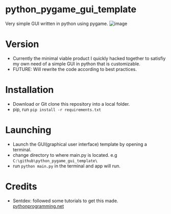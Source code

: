 # python_pygame_gui_template
Very simple GUI written in python using pygame.
![image](https://photos.app.goo.gl/NkohUwG9odnHXyr58)

# Version

- Currently the minimal viable product I quickly hacked together to satisfiy my own need of a simple GUI in python that is customizable.
- FUTURE: Will rewrite the code according to best practices.

# Installation

- Download or Git clone this repository into a local folder.
- pip, run ```pip install -r requirements.txt```

# Launching

- Launch the GUI(graphical user interface) template by opening a terminal.
- change directory to where main.py is located. e.g  ```C:\github\python_pygame_gui_template\```
- run ```python main.py``` in the terminal and app will run.

# Credits

- Sentdex: followed some tutorials to get this made. [pythonprogramming.net](https://pythonprogramming.net/pygame-python-3-part-1-intro)
